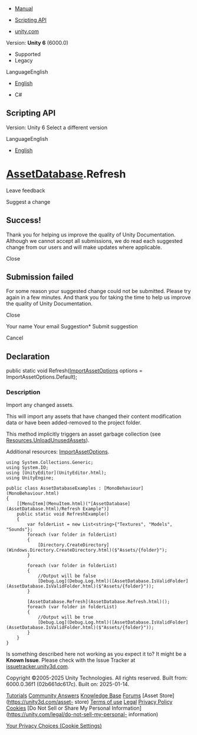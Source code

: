 [ ]()

  * [Manual](../Manual/index.html)
  * [Scripting API](../ScriptReference/index.html)

  * [unity.com](https://unity.com/)

Version: **Unity 6** (6000.0)

  * Supported
  * Legacy

LanguageEnglish

  * [English]()

  * C#

[ ](https://docs.unity3d.com)

## Scripting API

Version: Unity 6 Select a different version

LanguageEnglish

  * [English]()

#  [AssetDatabase](AssetDatabase.html).Refresh

Leave feedback

Suggest a change

## Success!

Thank you for helping us improve the quality of Unity Documentation. Although
we cannot accept all submissions, we do read each suggested change from our
users and will make updates where applicable.

Close

## Submission failed

For some reason your suggested change could not be submitted. Please <a>try
again</a> in a few minutes. And thank you for taking the time to help us
improve the quality of Unity Documentation.

Close

Your name Your email Suggestion* Submit suggestion

Cancel

[ ]()

## Declaration

public static void Refresh([ImportAssetOptions](ImportAssetOptions.html)
options = ImportAssetOptions.Default);

### Description

Import any changed assets.

This will import any assets that have changed their content modification data
or have been added-removed to the project folder.  
  
This method implicitly triggers an asset garbage collection (see
[Resources.UnloadUnusedAssets](Resources.UnloadUnusedAssets.html)).  
  
Additional resources: [ImportAssetOptions](ImportAssetOptions.html).

    
    
    using System.Collections.Generic;
    using System.IO;
    using [UnityEditor](UnityEditor.html);
    using UnityEngine;  
      
    public class AssetDatabaseExamples : [MonoBehaviour](MonoBehaviour.html)
    {
        [[MenuItem](MenuItem.html)("[AssetDatabase](AssetDatabase.html)/Refresh Example")]
        public static void RefreshExample()
        {
            var folderList = new List<string>{"Textures", "Models", "Sounds"};
            foreach (var folder in folderList)
            {
                [Directory.CreateDirectory](Windows.Directory.CreateDirectory.html)($"Assets/{folder}");
            }  
      
            foreach (var folder in folderList)
            {
                //Output will be false
                [Debug.Log](Debug.Log.html)([AssetDatabase.IsValidFolder](AssetDatabase.IsValidFolder.html)($"Assets/{folder}"));
            }  
      
            [AssetDatabase.Refresh](AssetDatabase.Refresh.html)();
            foreach (var folder in folderList)
            {
                //Output will be true
                [Debug.Log](Debug.Log.html)([AssetDatabase.IsValidFolder](AssetDatabase.IsValidFolder.html)($"Assets/{folder}"));
            }
        }
    }

Is something described here not working as you expect it to? It might be a
**Known Issue**. Please check with the Issue Tracker at
[issuetracker.unity3d.com](https://issuetracker.unity3d.com).

Copyright ©2005-2025 Unity Technologies. All rights reserved. Built from:
6000.0.36f1 (02b661dc617c). Built on: 2025-01-14.

[Tutorials](https://unity3d.com/learn) [Community
Answers](https://answers.unity3d.com) [Knowledge
Base](https://support.unity3d.com/hc/en-us)
[Forums](https://forum.unity3d.com) [Asset Store](https://unity3d.com/asset-
store) [Terms of use](https://docs.unity3d.com/Manual/TermsOfUse.html)
[Legal](https://unity.com/legal) [Privacy
Policy](https://unity.com/legal/privacy-policy)
[Cookies](https://unity.com/legal/cookie-policy) [Do Not Sell or Share My
Personal Information](https://unity.com/legal/do-not-sell-my-personal-
information)

[Your Privacy Choices (Cookie Settings)](javascript:void\(0\);)

